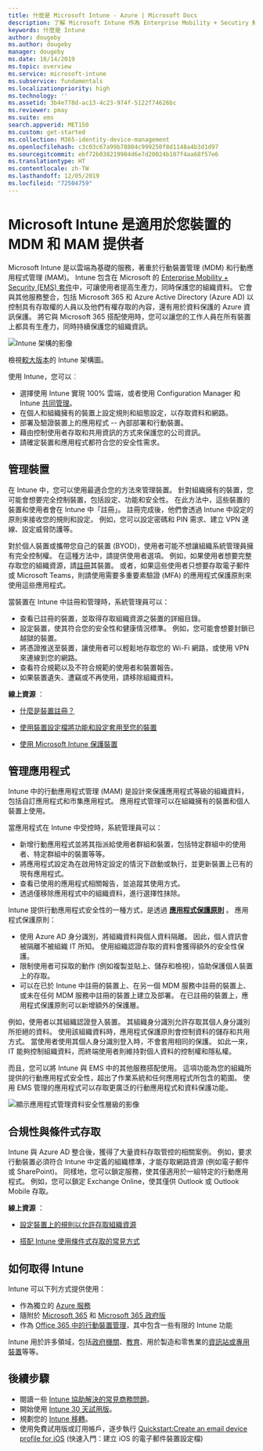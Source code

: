 ```yaml
---
title: 什麼是 Microsoft Intune - Azure | Microsoft Docs
description: 了解 Microsoft Intune 作為 Enterprise Mobility + Secutiry 解決方案的行動裝置管理 (MDM) 和行動裝置應用程式管理 (MAM) 元件如何運作，以及它如何協助您保護公司資料。
keywords: 什麼是 Intune
author: dougeby
ms.author: dougeby
manager: dougeby
ms.date: 10/14/2019
ms.topic: overview
ms.service: microsoft-intune
ms.subservice: fundamentals
ms.localizationpriority: high
ms.technology: ''
ms.assetid: 3b4e778d-ac13-4c23-974f-5122f74626bc
ms.reviewer: pmay
ms.suite: ems
search.appverid: MET150
ms.custom: get-started
ms.collection: M365-identity-device-management
ms.openlocfilehash: c3c03c67a99b78804c999250f8d1148a4b3d1d97
ms.sourcegitcommit: ebf72b038219904d6e7d20024b107f4aa68f57e6
ms.translationtype: HT
ms.contentlocale: zh-TW
ms.lasthandoff: 12/05/2019
ms.locfileid: "72504759"
---
```

# <a name="microsoft-intune-is-an-mdm-and-mam-provider-for-your-devices"></a>Microsoft Intune 是適用於您裝置的 MDM 和 MAM 提供者

Microsoft Intune 是以雲端為基礎的服務，著重於行動裝置管理 (MDM) 和行動應用程式管理 (MAM)。 Intune 包含在 Microsoft 的 [Enterprise Mobility + Security (EMS) 套件](https://www.microsoft.com/microsoft-365/enterprise-mobility-security)中，可讓使用者提高生產力，同時保護您的組織資料。 它會與其他服務整合，包括 Microsoft 365 和 Azure Active Directory (Azure AD) 以控制具有存取權的人員以及他們有權存取的內容，還有用於資料保護的 Azure 資訊保護。 將它與 Microsoft 365 搭配使用時，您可以讓您的工作人員在所有裝置上都具有生產力，同時持續保護您的組織資訊。

![Intune 架構的影像](./media/what-is-intune/intunearch_sm.png)

檢視[較大版本](./media/what-is-intune/intunearchitecture.svg)的 Intune 架構圖。

使用 Intune，您可以︰

- 選擇使用 Intune 實現 100% 雲端，或者使用 Configuration Manager 和 Intune [共同管理](https://docs.microsoft.com/sccm/comanage/overview)。
- 在個人和組織擁有的裝置上設定規則和組態設定，以存取資料和網路。
- 部署及驗證裝置上的應用程式 -- 內部部署和行動裝置。
- 藉由控制使用者存取和共用資訊的方式來保護您的公司資訊。
- 請確定裝置和應用程式都符合您的安全性需求。

## <a name="manage-devices"></a>管理裝置

在 Intune 中，您可以使用最適合您的方法來管理裝置。 針對組織擁有的裝置，您可能會想要完全控制裝置，包括設定、功能和安全性。 在此方法中，這些裝置的裝置和使用者會在 Intune 中「註冊」。 註冊完成後，他們會透過 Intune 中設定的原則來接收您的規則和設定。 例如，您可以設定密碼和 PIN 需求、建立 VPN 連線、設定威脅防護等。

對於個人裝置或攜帶您自己的裝置 (BYOD)，使用者可能不想讓組織系統管理員擁有完全控制權。 在這種方法中，請提供使用者選項。 例如，如果使用者想要完整存取您的組織資源，請[註冊](../enrollment/device-enrollment.md)其裝置。 或者，如果這些使用者只想要存取電子郵件或 Microsoft Teams，則請使用需要多重要素驗證 (MFA) 的應用程式保護原則來使用這些應用程式。

當裝置在 Intune 中註冊和管理時，系統管理員可以：

- 查看已註冊的裝置，並取得存取組織資源之裝置的詳細目錄。
- 設定裝置，使其符合您的安全性和健康情況標準。 例如，您可能會想要封鎖已越獄的裝置。
- 將憑證推送至裝置，讓使用者可以輕鬆地存取您的 Wi-Fi 網路，或使用 VPN 來連線到您的網路。
- 查看符合規範以及不符合規範的使用者和裝置報告。
- 如果裝置遺失、遭竊或不再使用，請移除組織資料。

**線上資源** ：

- [什麼是裝置註冊？](../enrollment/device-enrollment.md)

- [使用裝置設定檔將功能和設定套用至您的裝置](../configuration/device-profiles.md)

- [使用 Microsoft Intune 保護裝置](../protect/device-protect.md)

## <a name="manage-apps"></a>管理應用程式

Intune 中的行動應用程式管理 (MAM) 是設計來保護應用程式等級的組織資料，包括自訂應用程式和市集應用程式。 應用程式管理可以在組織擁有的裝置和個人裝置上使用。

當應用程式在 Intune 中受控時，系統管理員可以：

- 新增行動應用程式並將其指派給使用者群組和裝置，包括特定群組中的使用者、特定群組中的裝置等等。
- 將應用程式設定為在啟用特定設定的情況下啟動或執行，並更新裝置上已有的現有應用程式。
- 查看已使用的應用程式相關報告，並追蹤其使用方式。
- 透過僅移除應用程式中的組織資料，進行選擇性抹除。

Intune 提供行動應用程式安全性的一種方式，是透過 **[應用程式保護原則](../apps/app-protection-policy.md)** 。 應用程式保護原則：

- 使用 Azure AD 身分識別，將組織資料與個人資料隔離。 因此，個人資訊會被隔離不被組織 IT 所知。 使用組織認證存取的資料會獲得額外的安全性保護。
- 限制使用者可採取的動作 (例如複製並貼上、儲存和檢視)，協助保護個人裝置上的存取。
- 可以在已於 Intune 中註冊的裝置上、在另一個 MDM 服務中註冊的裝置上、或未在任何 MDM 服務中註冊的裝置上建立及部署。 在已註冊的裝置上，應用程式保護原則可以新增額外的保護層。

例如，使用者以其組織認證登入裝置。 其組織身分識別允許存取其個人身分識別所拒絕的資料。 使用該組織資料時，應用程式保護原則會控制資料的儲存和共用方式。 當使用者使用其個人身分識別登入時，不會套用相同的保護。 如此一來，IT 能夠控制組織資料，而終端使用者則維持對個人資料的控制權和隱私權。

而且，您可以將 Intune 與 EMS 中的其他服務搭配使用。 這項功能為您的組織所提供的行動應用程式安全性，超出了作業系統和任何應用程式所包含的範圍。 使用 EMS 管理的應用程式可以存取更廣泛的行動應用程式和資料保護功能。

![顯示應用程式管理資料安全性層級的影像](./media/what-is-intune/managing-mobile-apps.png)

## <a name="compliance-and-conditional-access"></a>合規性與條件式存取

Intune 與 Azure AD 整合後，獲得了大量資料存取管控的相關案例。 例如，要求行動裝置必須符合 Intune 中定義的組織標準，才能存取網路資源 (例如電子郵件或 SharePoint)。 同樣地，您可以鎖定服務，使其僅適用於一組特定的行動應用程式。 例如，您可以鎖定 Exchange Online，使其僅供 Outlook 或 Outlook Mobile 存取。

**線上資源** ：

- [設定裝置上的規則以允許存取組織資源](../protect/device-compliance-get-started.md)

- [搭配 Intune 使用條件式存取的常見方式](../protect/conditional-access-intune-common-ways-use.md)

## <a name="how-to-get-intune"></a>如何取得 Intune

Intune 可以下列方式提供使用：

- 作為獨立的 [Azure 服務](https://go.microsoft.com/fwlink/?linkid=2090973)
- 隨附於 [Microsoft 365](https://www.microsoft.com/microsoft-365/enterprise-mobility-security/microsoft-intune) 和 [Microsoft 365 政府版](https://www.microsoft.com/microsoft-365/government)
- 作為 [Office 365 中的行動裝置管理](https://support.office.com/article/choose-between-mdm-for-office-365-and-microsoft-intune-c93d9ab9-efb2-4349-9b93-30c30562ee22)，其中包含一些有限的 Intune 功能

Intune 用於許多領域，包括[政府機關](https://docs.microsoft.com/enterprise-mobility-security/solutions/ems-govt-service-description)、[教育](https://www.microsoft.com/en-us/education/intune)、用於製造和零售業的[資訊站或專用裝置](../configuration/kiosk-settings.md)等等。

## <a name="next-steps"></a>後續步驟

- 閱讀ㄧ些 [Intune 協助解決的常見商務問題](https://docs.microsoft.com/intune/common-scenarios)。
- 開始使用 [Intune 30 天試用版](free-trial-sign-up.md)。
- 規劃您的 [Intune 移轉](migration-guide.md)。
- 使用免費試用版或訂用帳戶，逐步執行 [Quickstart:Create an email device profile for iOS](../configuration/quickstart-email-profile.md) (快速入門：建立 iOS 的電子郵件裝置設定檔)
